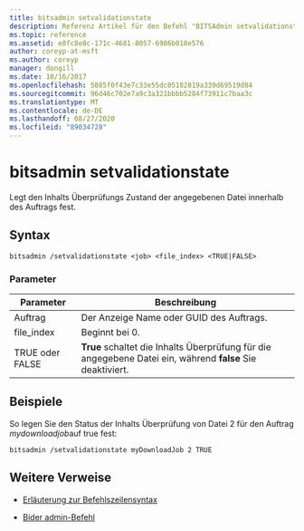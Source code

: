 ```yaml
---
title: bitsadmin setvalidationstate
description: Referenz Artikel für den Befehl "BITSAdmin setvalidationstate", mit dem der Inhalts Überprüfungs Zustand der angegebenen Datei innerhalb des Auftrags festgelegt wird.
ms.topic: reference
ms.assetid: e8fc8e8c-171c-4681-8057-6986b018e576
author: coreyp-at-msft
ms.author: coreyp
manager: dongill
ms.date: 10/16/2017
ms.openlocfilehash: 5885f0f43e7c33e55dc05182819a339d69519d84
ms.sourcegitcommit: 96d46c702e7a9c3a321bbbb5284f73911c7baa3c
ms.translationtype: MT
ms.contentlocale: de-DE
ms.lasthandoff: 08/27/2020
ms.locfileid: "89034728"
---
```

# <a name="bitsadmin-setvalidationstate"></a>bitsadmin setvalidationstate

Legt den Inhalts Überprüfungs Zustand der angegebenen Datei innerhalb des Auftrags fest.

## <a name="syntax"></a>Syntax

```
bitsadmin /setvalidationstate <job> <file_index> <TRUE|FALSE>
```

### <a name="parameters"></a>Parameter

| Parameter | Beschreibung |
| --------- | ---------- |
| Auftrag | Der Anzeige Name oder GUID des Auftrags. |
| file_index | Beginnt bei 0. |
| TRUE oder FALSE | **True** schaltet die Inhalts Überprüfung für die angegebene Datei ein, während **false** Sie deaktiviert. |

## <a name="examples"></a>Beispiele

So legen Sie den Status der Inhalts Überprüfung von Datei 2 für den Auftrag *mydownloadjob*auf true fest:

```
bitsadmin /setvalidationstate myDownloadJob 2 TRUE
```

## <a name="additional-references"></a>Weitere Verweise

- [Erläuterung zur Befehlszeilensyntax](command-line-syntax-key.md)

- [Bider admin-Befehl](bitsadmin.md)
